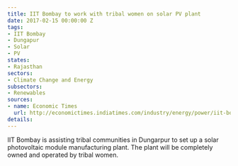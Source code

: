 ```yaml
---
title: IIT Bombay to work with tribal women on solar PV plant
date: 2017-02-15 00:00:00 Z
tags:
- IIT Bombay
- Dungapur
- Solar
- PV
states:
- Rajasthan
sectors:
- Climate Change and Energy
subsectors:
- Renewables
sources:
- name: Economic Times
  url: http://economictimes.indiatimes.com/industry/energy/power/iit-bombay-helps-rajasthan-tribal-communities-set-up-solar-manufacturing-plant/articleshow/57015440.cms
details: 
---
```


IIT Bombay is assisting tribal communities in Dungarpur to set up a solar photovoltaic module manufacturing plant. The plant will be completely owned and operated by tribal women.
